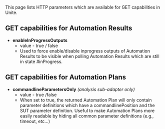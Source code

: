 This page lists HTTP parameters which are available for GET capabilities in Unite.

## GET capabilities for Automation Results
- **enableInProgressOutputs**
    - value - true / false 
    - Used to force enable/disable inprogress outputs of Automation Results to be visible when polling Automation Results which are still in state #inProgress.

## GET capabilities for Automation Plans
- **commandlineParametersOnly** *(analysis sub-adapter only)*
    - value - true /false
    - When set to true, the returned Automation Plan will only contain parameter definitions which have a commandlinePosition and the SUT parameter definition. Useful to make Automation Plans more easily readable by hiding all common parameter definitions (e.g., timeout, etc...)